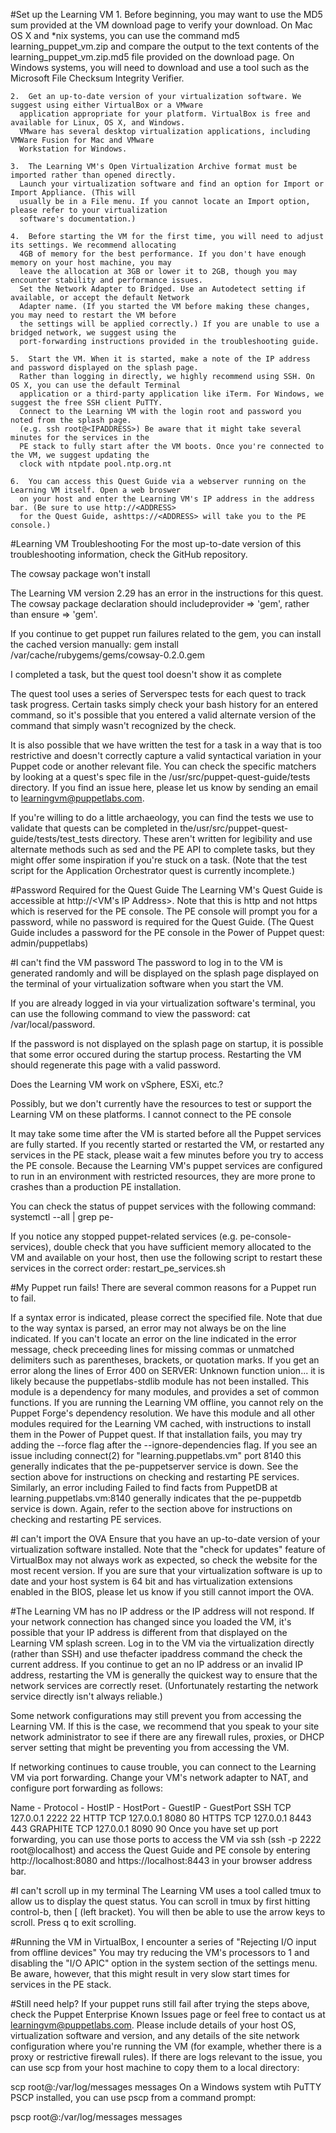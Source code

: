 #Set up the Learning VM
	1.	Before beginning, you may want to use the MD5 sum provided at the VM download page to verify your download. 
      On Mac OS X and *nix systems, you can use the command md5 learning_puppet_vm.zip and compare the output 
      to the text contents of the learning_puppet_vm.zip.md5 file provided on the download page. On Windows systems, 
      you will need to download and use a tool such as the Microsoft File Checksum Integrity Verifier. 

	2.	Get an up-to-date version of your virtualization software. We suggest using either VirtualBox or a VMware 
      application appropriate for your platform. VirtualBox is free and available for Linux, OS X, and Windows. 
      VMware has several desktop virtualization applications, including VMWare Fusion for Mac and VMware 
      Workstation for Windows. 

	3.	The Learning VM's Open Virtualization Archive format must be imported rather than opened directly. 
      Launch your virtualization software and find an option for Import or Import Appliance. (This will 
      usually be in a File menu. If you cannot locate an Import option, please refer to your virtualization 
      software's documentation.) 

	4.	Before starting the VM for the first time, you will need to adjust its settings. We recommend allocating 
      4GB of memory for the best performance. If you don't have enough memory on your host machine, you may 
      leave the allocation at 3GB or lower it to 2GB, though you may encounter stability and performance issues. 
      Set the Network Adapter to Bridged. Use an Autodetect setting if available, or accept the default Network 
      Adapter name. (If you started the VM before making these changes, you may need to restart the VM before 
      the settings will be applied correctly.) If you are unable to use a bridged network, we suggest using the 
      port-forwarding instructions provided in the troubleshooting guide. 

	5.	Start the VM. When it is started, make a note of the IP address and password displayed on the splash page. 
      Rather than logging in directly, we highly recommend using SSH. On OS X, you can use the default Terminal 
      application or a third-party application like iTerm. For Windows, we suggest the free SSH client PuTTY. 
      Connect to the Learning VM with the login root and password you noted from the splash page. 
      (e.g. ssh root@<IPADDRESS>) Be aware that it might take several minutes for the services in the 
      PE stack to fully start after the VM boots. Once you're connected to the VM, we suggest updating the 
      clock with ntpdate pool.ntp.org.nt 

	6.	You can access this Quest Guide via a webserver running on the Learning VM itself. Open a web broswer 
      on your host and enter the Learning VM's IP address in the address bar. (Be sure to use http://<ADDRESS> 
      for the Quest Guide, ashttps://<ADDRESS> will take you to the PE console.) 

#Learning VM Troubleshooting
For the most up-to-date version of this troubleshooting information, check the GitHub repository.

The cowsay package won't install

The Learning VM version 2.29 has an error in the instructions for this quest. The cowsay package declaration should includeprovider => 'gem', rather than ensure => 'gem'.

If you continue to get puppet run failures related to the gem, you can install the cached version manually: gem install /var/cache/rubygems/gems/cowsay-0.2.0.gem

I completed a task, but the quest tool doesn't show it as complete

The quest tool uses a series of Serverspec tests for each quest to track task progress. Certain tasks simply check your bash history for an entered command, so it's possible that you entered a valid alternate version of the command that simply wasn't recognized by the check.

It is also possible that we have written the test for a task in a way that is too restrictive and doesn't correctly capture a valid syntactical variation in your Puppet code or another relevant file. You can check the specific matchers by looking at a quest's spec file in the /usr/src/puppet-quest-guide/tests directory. If you find an issue here, please let us know by sending an email to learningvm@puppetlabs.com.

If you're willing to do a little archaeology, you can find the tests we use to validate that quests can be completed in the/usr/src/puppet-quest-guide/tests/test_tests directory. These aren't written for legibility and use alternate methods such as sed and the PE API to complete tasks, but they might offer some inspiration if you're stuck on a task. (Note that the test script for the Application Orchestrator quest is currently incomplete.)

#Password Required for the Quest Guide
The Learning VM's Quest Guide is accessible at http://<VM's IP Address>. Note that this is http and not https which is reserved for the PE console. The PE console will prompt you for a password, while no password is required for the Quest Guide. (The Quest Guide includes a password for the PE console in the Power of Puppet quest: admin/puppetlabs)

#I can't find the VM password
The password to log in to the VM is generated randomly and will be displayed on the splash page displayed on the terminal of your virtualization software when you start the VM.

If you are already logged in via your virtualization software's terminal, you can use the following command to view the password: cat /var/local/password.

If the password is not displayed on the splash page on startup, it is possible that some error occured during the startup process. Restarting the VM should regenerate this page with a valid password.

Does the Learning VM work on vSphere, ESXi, etc.?

Possibly, but we don't currently have the resources to test or support the Learning VM on these platforms.
I cannot connect to the PE console

It may take some time after the VM is started before all the Puppet services are fully started. If you recently started or restarted the VM, or restarted any services in the PE stack, please wait a few minutes before you try to access the PE console.
Because the Learning VM's puppet services are configured to run in an environment with restricted resources, they are more prone to crashes than a production PE installation.

You can check the status of puppet services with the following command:
systemctl --all | grep pe-

If you notice any stopped puppet-related services (e.g. pe-console-services), double check that you have sufficient memory allocated to the VM and available on your host, then use the following script to restart these services in the correct order:
restart_pe_services.sh

#My Puppet run fails!
There are several common reasons for a Puppet run to fail.

If a syntax error is indicated, please correct the specified file. Note that due to the way syntax is parsed, an error may not always be on the line indicated. If you can't locate an error on the line indicated in the error message, check preceeding lines for missing commas or unmatched delimiters such as parentheses, brackets, or quotation marks.
If you get an error along the lines of Error 400 on SERVER: Unknown function union... it is likely because the puppetlabs-stdlib module has not been installed. This module is a dependency for many modules, and provides a set of common functions. If you are running the Learning VM offline, you cannot rely on the Puppet Forge's dependency resolution. We have this module and all other modules required for the Learning VM cached, with instructions to install them in the Power of Puppet quest. If that installation fails, you may try adding the --force flag after the --ignore-dependencies flag.
If you see an issue including connect(2) for "learning.puppetlabs.vm" port 8140 this generally indicates that the pe-puppetserver service is down. See the section above for instructions on checking and restarting PE services.
Similarly, an error including Failed to find facts from PuppetDB at learning.puppetlabs.vm:8140 generally indicates that the pe-puppetdb service is down. Again, refer to the section above for instructions on checking and restarting PE services.

#I can't import the OVA
Ensure that you have an up-to-date version of your virtualization software installed. Note that the "check for updates" feature of VirtualBox may not always work as expected, so check the website for the most recent version. If you are sure that your virtualization software is up to date and your host system is 64 bit and has virtualization extensions enabled in the BIOS, please let us know if you still cannot import the OVA.

#The Learning VM has no IP address or the IP address will not respond.
If your network connection has changed since you loaded the VM, it's possible that your IP address is different from that displayed on the Learning VM splash screen. Log in to the VM via the virtualization directly (rather than SSH) and use thefacter ipaddress command the check the current address. If you continue to get an no IP address or an invalid IP address, restarting the VM is generally the quickest way to ensure that the network services are correctly reset. (Unfortunately restarting the network service directly isn't always reliable.)

Some network configurations may still prevent you from accessing the Learning VM. If this is the case, we recommend that you speak to your site network administrator to see if there are any firewall rules, proxies, or DHCP server setting that might be preventing you from accessing the VM.

If networking continues to cause trouble, you can connect to the Learning VM via port forwarding. Change your VM's network adapter to NAT, and configure port forwarding as follows:

Name   -   Protocol - HostIP -   HostPort - GuestIP - GuestPort
SSH        TCP        127.0.0.1  2222                 22
HTTP       TCP        127.0.0.1  8080                 80
HTTPS      TCP        127.0.0.1  8443                 443
GRAPHITE   TCP        127.0.0.1  8090                 90
Once you have set up port forwarding, you can use those ports to access the VM via ssh (ssh -p 2222 root@localhost) and access the Quest Guide and PE console by entering http://localhost:8080 and https://localhost:8443 in your browser address bar.

#I can't scroll up in my terminal
The Learning VM uses a tool called tmux to allow us to display the quest status. You can scroll in tmux by first hitting control-b, then [ (left bracket). You will then be able to use the arrow keys to scroll. Press q to exit scrolling.

#Running the VM in VirtualBox, I encounter a series of "Rejecting I/O input from offline devices"
You may try reducing the VM's processors to 1 and disabling the "I/O APIC" option in the system section of the settings menu. Be aware, however, that this might result in very slow start times for services in the PE stack.

#Still need help?
If your puppet runs still fail after trying the steps above, check the Puppet Enterprise Known Issues page or feel free to contact us at learningvm@puppetlabs.com. Please include details of your host OS, virtualization software and version, and any details of the site network configuration where you're running the VM (for example, whether there is a proxy or restrictive firewall rules). If there are logs relevant to the issue, you can use scp from your host machine to copy them to a local directory:

scp root@<IPADDRESS>:/var/log/messages messages
On a Windows system wtih PuTTY PSCP installed, you can use pscp from a command prompt:

pscp root@<IPADDRESS>:/var/log/messages messages

